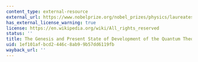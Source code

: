 ```yaml
---
content_type: external-resource
external_url: https://www.nobelprize.org/nobel_prizes/physics/laureates/1918/planck-lecture.html
has_external_license_warning: true
license: https://en.wikipedia.org/wiki/All_rights_reserved
status: ''
title: The Genesis and Present State of Development of the Quantum Theory
uid: 1ef101af-bcd2-446c-8ab9-9b57dd6119fb
wayback_url: ''
---
```

